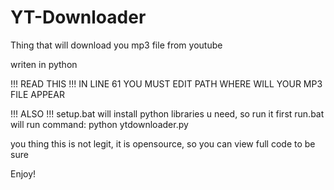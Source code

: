 # YT-Downloader
Thing that will download you mp3 file from youtube

writen in python

!!! READ THIS !!!
IN LINE 61
YOU MUST EDIT PATH WHERE WILL YOUR MP3 FILE APPEAR


!!! ALSO !!!
setup.bat will install python libraries u need, so run it first
run.bat will run command: python ytdownloader.py


you thing this is not legit, it is opensource, so you can view full code to be sure

Enjoy!
